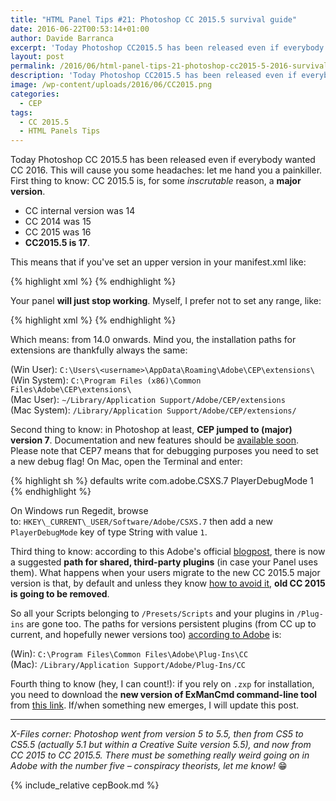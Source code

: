 ```yaml
---
title: "HTML Panel Tips #21: Photoshop CC 2015.5 survival guide"
date: 2016-06-22T00:53:14+01:00
author: Davide Barranca
excerpt: 'Today Photoshop CC2015.5 has been released even if everybody wanted CC2016. This will cause you some headaches: let me hand you a painkiller'
layout: post
permalink: /2016/06/html-panel-tips-21-photoshop-cc2015-5-2016-survival-guide/
description: 'Today Photoshop CC2015.5 has been released even if everybody wanted CC2016. This will cause you some headaches: let me hand you a painkiller'
image: /wp-content/uploads/2016/06/CC2015.png
categories:
  - CEP
tags:
  - CC 2015.5
  - HTML Panels Tips
---
```


Today Photoshop CC 2015.5 has been released even if everybody wanted CC 2016. This will cause you some headaches: let me hand you a painkiller. First thing to know: CC 2015.5 is, for some _inscrutable_ reason, a **major version**.

*   CC internal version was 14
*   CC 2014 was 15
*   CC 2015 was 16
*   **CC2015.5 is 17**.

This means that if you've set an upper version in your manifest.xml like:

{% highlight xml %}
<HostList>
  <Host Name="PHXS" Version="[14.0, 16.9]" />
  <Host Name="PHSP" Version="[14.0, 16.9]" />
</HostList>
{% endhighlight %}

Your panel **will just stop working**. Myself, I prefer not to set any range, like:

{% highlight xml %}
<HostList>
  <Host Name="PHXS" Version="14.0" />
  <Host Name="PHSP" Version="14.0" />
</HostList>
{% endhighlight %}

Which means: from 14.0 onwards. Mind you, the installation paths for extensions are thankfully always the same:

(Win User): `C:\Users\<username>\AppData\Roaming\Adobe\CEP\extensions\`  
(Win System): `C:\Program Files (x86)\Common Files\Adobe\CEP\extensions\`  
(Mac User): `∼/Library/Application Support/Adobe/CEP/extensions`  
(Mac System): `/Library/Application Support/Adobe/CEP/extensions/`

Second thing to know: in Photoshop at least, **CEP jumped to (major) version 7**. Documentation and new features should be [available soon](https://github.com/Adobe-CEP/CEP-Resources/issues/60#issuecomment-227469836). Please note that CEP7 means that for debugging purposes you need to set a new debug flag! On Mac, open the Terminal and enter:

{% highlight sh %}
defaults write com.adobe.CSXS.7 PlayerDebugMode 1
{% endhighlight %}

On Windows run Regedit, browse to: `HKEY\_CURRENT\_USER/Software/Adobe/CSXS.7` then add a new `PlayerDebugMode` key of type String with value `1`.

Third thing to know: according to this Adobe's official [blogpost](http://blogs.adobe.com/crawlspace/2016/06/faq-photoshop-cc-2015-5-now-available.html#important), there is now a suggested **path for shared, third-party plugins** (in case your Panel uses them). What happens when your users migrate to the new CC 2015.5 major version is that, by default and unless they know [how to avoid it](http://blogs.adobe.com/crawlspace/files/2015/06/AdvancedView.png), **old CC 2015 is going to be removed**.

So all your Scripts belonging to `/Presets/Scripts` and your plugins in `/Plug-ins` are gone too. The paths for versions persistent plugins (from CC up to current, and hopefully newer versions too) [according to Adobe](https://helpx.adobe.com/photoshop/kb/plug-ins-photoshop-troubleshooting.html#topic-5) is:

(Win): `C:\Program Files\Common Files\Adobe\Plug-Ins\CC`  
(Mac): `/Library/Application Support/Adobe/Plug-Ins/CC`

Fourth thing to know (hey, I can count!): if you rely on `.zxp` for installation, you need to download the **new version of ExManCmd command-line tool** from [this link](https://www.adobeexchange.com/resources/28). If/when something new emerges, I will update this post.

* * *

_X-Files corner: Photoshop went from version 5 to 5.5, then from CS5 to CS5.5 (actually 5.1 but within a Creative Suite version 5.5), and now from CC 2015 to CC 2015.5. There must be something really weird going on in Adobe with the number five – conspiracy theorists, let me know!_ 😁

{% include_relative cepBook.md %}
